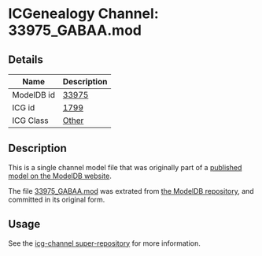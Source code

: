 # ICGenealogy Channel: 33975\_GABAA.mod

## Details

Name | Description
---- | -----------
ModelDB id | [33975](http://senselab.med.yale.edu/ModelDB/ShowModel.cshtml?model=33975)
ICG id | [1799](http://icg.neurotheory.ox.ac.uk/channels/other/1799)
ICG Class | [Other](http://icg.neurotheory.ox.ac.uk/channels/other)

## Description

This is a single channel model file that was originally part of a [published model on the ModelDB website](http://senselab.med.yale.edu/mModelDB/ShowModel.cshtml?model=33975).

The file [33975\_GABAA.mod](33975_GABAA.mod) was extrated from [the ModelDB repository](http://senselab.med.yale.edu/ModelDB/ShowModel.cshtml?model=33975), and committed in its original form.

## Usage

See the [icg-channel super-repository](https://github.com/icgenealogy/icg-channels) for more information.